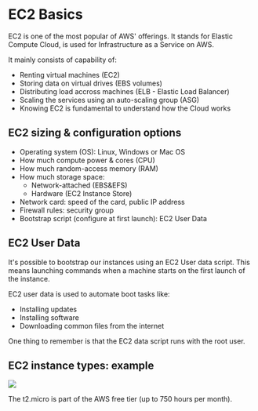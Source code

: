 # EC2 Basics

EC2 is one of the most popular of AWS' offerings. It stands for Elastic Compute Cloud, is used for Infrastructure as a Service on AWS.

It mainly consists of capability of:
- Renting virtual machines (EC2)
- Storing data on virtual drives (EBS volumes)
- Distributing load accross machines (ELB - Elastic Load Balancer)
- Scaling the services using an auto-scaling group (ASG)
- Knowing EC2 is fundamental to understand how the Cloud works

## EC2 sizing & configuration options

- Operating system (OS): Linux, Windows or Mac OS
- How much compute power & cores (CPU)
- How much random-access memory (RAM)
- How much storage space:
    - Network-attached (EBS&EFS)
    - Hardware (EC2 Instance Store)
- Network card: speed of the card, public IP address
- Firewall rules: security group
- Bootstrap script (configure at first launch): EC2 User Data

## EC2 User Data

It's possible to bootstrap our instances using an EC2 User data script. This means launching commands when a machine starts on the first launch of the instance.

EC2 user data is used to automate boot tasks like:
- Installing updates
- Installing software
- Downloading common files from the internet

One thing to remember is that the EC2 data script runs with the root user.

## EC2 instance types: example

![](2021-08-17-12-07-26.png)

The t2.micro is part of the AWS free tier (up to 750 hours per month).


